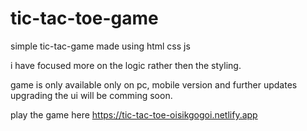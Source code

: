 # tic-tac-toe-game

simple tic-tac-game made using html css js

i have focused more on the logic rather then the styling.
 
game is only available only on pc, mobile version and further updates upgrading the ui will be comming soon.

play the game here https://tic-tac-toe-oisikgogoi.netlify.app

